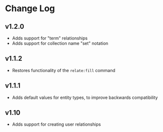 # Change Log

## v1.2.0

- Adds support for "term" relationships
- Adds support for collection name "set" notation

## v1.1.2

- Restores functionality of the `relate:fill` command

## v1.1.1

- Adds default values for entity types, to improve backwards compatibility

## v1.10

- Adds support for creating user relationships